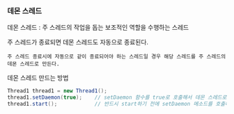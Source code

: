 ### 데몬 스레드

데몬 스레드 : 주 스레드의 작업을 돕는 보조적인 역할을 수행하는 스레드

주 스레드가 종료되면 데몬 스레드도 자동으로 종료된다.

`주 스레드 종료시에 자동으로 같이 종료되어야 하는 스레드일 경우 해당 스레드를 주 스레드의 데몬 스레드로 만든다.`

데몬 스레드 만드는 방법

```java
Thread1 thread1 = new Thread1();
thread1.setDaemon(true);    // setDaemon 함수를 true로 호출해서 데몬 스레드로 만든다.
thread1.start();            // 반드시 start하기 전에 setDaemon 메소드를 호출해야 한다.
```